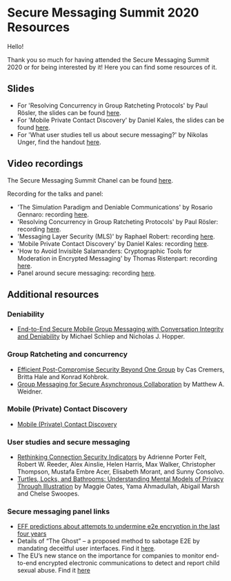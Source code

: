 # Secure Messaging Summit 2020 Resources

Hello!

Thank you so much for having attended the Secure Messaging Summit 2020 or for
being interested by it! Here you can find some resources of it.

## Slides

* For 'Resolving Concurrency in Group Ratcheting Protocols' by Paul Rösler, the
  slides can be found [here](https://github.com/claucece/Secure-Messaging-Summit/blob/gh-pages/slides/200903_groupCosts_messagingSummit-1603666408099.pdf).
* For 'Mobile Private Contact Discovery' by Daniel Kales, the
  slides can be found [here](https://github.com/claucece/Secure-Messaging-Summit/blob/gh-pages/slides/contact_discovery.pdf).
* For 'What user studies tell us about secure messaging?' by Nikolas Unger, find
  the handout [here](https://cs.uwaterloo.ca/~njunger/usability.pdf).

## Video recordings

The Secure Messaging Summit Chanel can be found [here](https://www.youtube.com/channel/UCTn4fr1ZfKYXzqy9GIuLmAw?view_as=subscriber).

Recording for the talks and panel:

* 'The Simulation Paradigm and Deniable Communications' by Rosario Gennaro: recording [here](https://www.youtube.com/watch?v=PTnEPOm4hg4).
* 'Resolving Concurrency in Group Ratcheting Protocols' by Paul Rösler: recording [here](https://www.youtube.com/watch?v=A5ZTAfpxJS0&t=31s).
* 'Messaging Layer Security (MLS)' by Raphael Robert: recording [here](https://www.youtube.com/watch?v=1_athhQBHhg&t=11s).
* 'Mobile Private Contact Discovery' by Daniel Kales: recording [here](https://www.youtube.com/watch?v=-pwZTaYNEqk&t=2s).
* 'How to Avoid Invisible Salamanders: Cryptographic Tools for Moderation in Encrypted Messaging' by Thomas Ristenpart: recording [here](https://www.youtube.com/watch?v=fN8E9fwj7cE).
* Panel around secure messaging: recording [here](https://www.youtube.com/watch?v=fN8E9fwj7cE).


## Additional resources

### Deniability

* [End-to-End Secure Mobile Group Messaging with Conversation Integrity and Deniability](https://dl.acm.org/doi/10.1145/3338498.3358644)
  by Michael Schliep and Nicholas J. Hopper.

### Group Ratcheting and concurrency

* [Efficient Post-Compromise Security Beyond One Group](https://eprint.iacr.org/2019/477.pdf)
  by Cas Cremers, Britta Hale and Konrad Kohbrok.
* [Group Messaging for Secure Asynchronous Collaboration](https://mattweidner.com/acs-dissertation.pdf)
  by Matthew A. Weidner.

### Mobile (Private) Contact Discovery

* [Mobile (Private) Contact Discovery](https://contact-discovery.github.io/)

### User studies and secure messaging

* [Rethinking Connection Security Indicators](https://www.usenix.org/system/files/conference/soups2016/soups2016-paper-porter-felt.pdf)
  by Adrienne Porter Felt, Robert W. Reeder, Alex Ainslie, Helen Harris, Max Walker,
  Christopher Thompson, Mustafa Embre Acer, Elisabeth Morant, and Sunny Consolvo.
* [Turtles, Locks, and Bathrooms: Understanding Mental Models of Privacy Through Illustration](https://www.researchgate.net/publication/327994051_Turtles_Locks_and_Bathrooms_Understanding_Mental_Models_of_Privacy_Through_Illustration)
  by Maggie Oates, Yama Ahmadullah, Abigail Marsh and Chelse Swoopes.

### Secure messaging panel links

* [EFF predictions about attempts to undermine e2e encryption in the last four years](https://www.eff.org/deeplinks/2017/06/five-eyes-unlimited)
*  Details of “The Ghost” – a proposed method to sabotage E2E by mandating
   deceitful user interfaces. Find it [here](https://www.lawfareblog.com/open-letter-gchq-threats-posed-ghost-proposal).
* The EU’s new stance on the importance for companies to monitor end-to-end
  encrypted electronic communications to detect and report child sexual abuse.
  Find it [here](https://ec.europa.eu/home-affairs/sites/homeaffairs/files/what-we-do/policies/european-agenda-security/20200724_com-2020-607-commission-communication_en.pdf)
